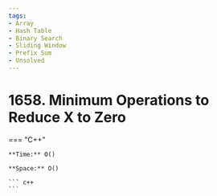 ```yaml
---
tags:
- Array
- Hash Table
- Binary Search
- Sliding Window
- Prefix Sum
- Unsolved
---
```



# 1658. Minimum Operations to Reduce X to Zero

=== "C++"

    **Time:** O()

    **Space:** O()

    ``` c++
    ```